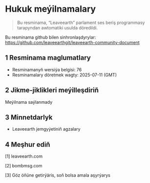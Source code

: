 # Hukuk meýilnamalary

>Bu resminama, “Leaveearth” parlament ses beriş programmasy tarapyndan awtomatiki usulda döredildi.

Bu resminama github bilen sinhronlaşdyrylar: https://github.com/leaveearthgit/leaveearth-community-document

## 1 Resminama maglumatlary

- Resminamanyň wersiýa belgisi: 76
- Resminamalary döretmek wagty: 2025-07-11 (GMT)

## 2 Jikme-jiklikleri meýilleşdiriň

Meýilnama saýlanmady

## 3 Minnetdarlyk
* Leaveearth jemgyýetiniň agzalary

## 4 Meşhur ediň
[1] leaveearth.com

[2] bombmsg.com

[3] Göz öňüne getirýäris, soň bolsa amala aşyrýarys